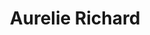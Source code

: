 ---
layout: layouts/profile.liquid
title: Aurelie Richard
id: aurelie_richard
first: Aurelie
middle: 
last: Richard
suffix: 
currentTitle: Chief Finance and Strategy Officer
currentOrg: S&C Electric Company
bio: As an accomplished financial executive with a proven track record of driving financial success in diverse global markets, I bring a wealth of experience and expertise to the role of Chief Financial Officer. With a keen understanding of complex financial landscapes, I have consistently delivered strategic financial leadership to optimize business performance and foster sustainable growth.<br />Global Strategy&#58;<br />I am adept at crafting and executing comprehensive global strategies that align with organizational objectives. My ability to navigate regulatory landscapes and capitalize on international market opportunities has consistently positioned companies for success on a global scale.<br />Risk Management and Compliance&#58;<br />Recognizing the importance of robust risk management and compliance frameworks, I have successfully implemented strategies to mitigate financial risks and ensure adherence to international regulatory standards. My focus on ethical financial practices has fostered a culture of transparency and accountability within organizations.<br />Cross-Cultural Collaboration&#58;<br />With a deep appreciation for the nuances of cross-cultural business dynamics, I have fostered effective collaboration among diverse teams across the globe. This has not only enhanced organizational cohesion but also facilitated successful market entry and expansion strategies.<br />Technology Integration&#58;<br />In the era of digital transformation, I have championed the integration of cutting-edge financial technologies to streamline processes, enhance reporting accuracy, and drive efficiency gains. This commitment to innovation has positioned the finance function as a strategic enabler for overall business success.
linkedin: https://www.linkedin.com/in/aurelie-richard-087834/?trk=public_profile_samename-profile
tiktok: 
twitter: 
aboutme: 
insta: 
orgURL: 
snapchat: 
personalURL: 
smallHeadshotURL: assets/images/headshots/Aurelie%20Richard%20_%20bio%202019_converted_scaled.avif
originalHeadshotURL: assets/images/headshots/Aurelie%20Richard%20_%20bio%202019_converted_scaled.avif
tags-experience: 
 - Accounting
 - B2B
 - Business Development
 - Digital Transformation
 - Finance
 - Global
 - P&L&#58; $1B+
 - Private Companies
 - Transformational and Growth
 - Accounting
 - B2B
 - Business Development
 - Capital Markets
 - Corporate Development
 - Cybersecurity
 - DEI
 - Digital Transformation
 - Finance
 - Global
 - HR / Human Resources
 - Mergers & Acquisitions
 - P&L&#58; $1B+
 - Private Companies
 - Public Companies
 - Transformational and Growth
tags-current-industries: 
 - Electrical Equipment, Appliance, and Component Manufacturing
 - Energy/Utilities
tags-current-position: 
 - CFO / Chief Financial Officer
 - CSO / Chief Strategy Officer
tags-past-industries: 
 - Accounting
 - Education and Health Services
 - Electrical Equipment, Appliance, and Component Manufacturing
 - Energy/Utilities
 - Manufacturing
tags-past-position: 
 - CFO / Chief Financial Officer
 - CHRO / Chief Human Resources Officer
 - CSO / Chief Strategy Officer
tags-current-board-service: 
    - Corporate Private
    - Nonprofit
tags-past-board-service: 
    - Nonprofit
boards-current-corporate-private: 
 - S&C Electric Company, Assistant Secretary
boards-current-corporate-public: 
boards-current-nonprofit: 
 - Lycee Francais Chicago, Chair - Finance Committee
 - The Chicago Network, At Large Trustee
boards-current-privateequity: 
boards-current-spac: 
boards-current-vc: 
boards-past-corporate-private: 
boards-past-corporate-public: 
boards-past-nonprofit: 
 - Alliance to save energy, At large Trustee
boards-past-privateequity: 
boards-past-spac: 
boards-past-vc: 
---
